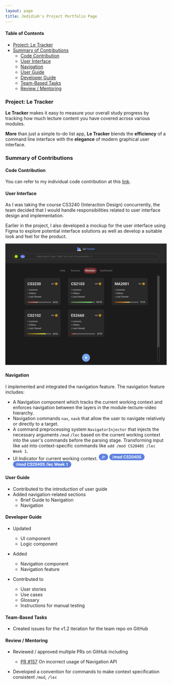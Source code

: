 ```yaml
---
layout: page
title: Jedidiah's Project Portfolio Page
---
```


#### Table of Contents

- [Project: Le Tracker](#project-le-tracker)
- [Summary of Contributions](#summary-of-contributions)
  - [Code Contribution](#code-contribution)
  - [User Interface](#user-interface)
  - [Navigation](#navigation)
  - [User Guide](#user-guide)
  - [Developer Guide](#developer-guide)
  - [Team-Based Tasks](#team-based-tasks)
  - [Review / Mentoring](#review--mentoring)

### Project: Le Tracker

**Le Tracker** makes it easy to measure your overall study progress by tracking how much lecture content you have covered across various modules.

**More** than just a simple to-do list app, **Le Tracker** blends the **efficiency** of a command line interface with the **elegance** of modern graphical user interface.

### Summary of Contributions

#### Code Contribution
You can refer to my individual code contribution at this [link](https://nus-cs2103-ay2223s2.github.io/tp-dashboard/?search=jedidiahc&breakdown=true).

#### User Interface

As I was taking the course CS3240 (Interaction Design) concurrently, the team decided that I would handle responsibilities related to user interface design and implementation.

Earlier in the project, I also developed a mockup for the user interface using Figma to explore potential interface solutions as well as develop a suitable look and feel for the product.

<img src="../images/UiMockup.png" width="512"/>

#### Navigation

I implemented and integrated the navigation feature. The navigation feature includes:

- A Navigation component which tracks the current working context and enforces navigation between the layers in the module-lecture-video hierarchy.
- Navigation commands `nav`, `navb` that allow the user to navigate relatively or directly to a target.
- A command preprocessing system `NavigatorInjector` that injects the necessary arguments `/mod` `/lec` based on the current working context into the user's commands before the parsing stage. Transforming input like `add` into context-specific commands like `add /mod CS2040S /lec Week 1`.
- UI Indicator for current working context.
  <img src="../images/RootContext.png" height="20" /> <img src="../images/ModContext.png" height="20" /> <img src="../images/LectureContext.png" height="20" />

#### User Guide

- Contributed to the introduction of user guide
- Added navigation-related sections
  - Brief Guide to Navigation
  - Navigation

#### Developer Guide

- Updated
  - UI component
  - Logic component

- Added
  - Navigation component
  - Navigation feature

- Contributed to
  - User stories
  - Use cases
  - Glossary
  - Instructions for manual testing

#### Team-Based Tasks

- Created issues for the v1.2 iteration for the team repo on GitHub

#### Review / Mentoring

- Reviewed / approved multiple PRs on GitHub including
  - [PR #157](https://github.com/AY2223S2-CS2103-F10-2/tp/pull/157) On incorrect usage of Navigation API

- Developed a convention for commands to make context specification consistent `/mod`, `/lec`
